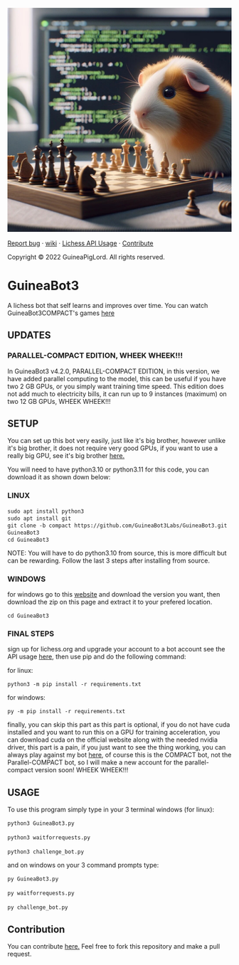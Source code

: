![GuineaBot4](/730b2f04-e42c-450f-90c2-51ea20b5b272.jpg)

  [Report bug][issue-link]
  · [wiki][wiki-link]
  · [Lichess API Usage][API-link]
  · [Contribute][contribution-link]

  Copyright © 2022 GuineaPigLord. All rights reserved.
  
# GuineaBot3

A lichess bot that self learns and improves over time. You can watch GuineaBot3COMPACT's games <a href="https://lichess.org/@/GuineaBot3COMPACT/tv">here</a>

## UPDATES ##
### PARALLEL-COMPACT EDITION, WHEEK WHEEK!!! ###
In GuineaBot3 v4.2.0, PARALLEL-COMPACT EDITION, in this version, we have added parallel computing to the model, this can be useful if you have two 2 GB GPUs, or you simply want training time speed. This edition does not add much to electricity bills, it can run up to 9 instances (maximum) on two 12 GB GPUs, WHEEK WHEEK!!!

## SETUP ##

You can set up this bot very easily, just like it's big brother, however unlike it's big brother, it does not require very good GPUs, if you want to use a really big GPU, see it's big brother [here.][LARGE-Link]

You will need to have python3.10 or python3.11 for this code, you can download it as shown down below:

### LINUX ###

    sudo apt install python3
    sudo apt install git
    git clone -b compact https://github.com/GuineaBot3Labs/GuineaBot3.git GuineaBot3
    cd GuineaBot3

NOTE: You will have to do python3.10 from source, this is more difficult but can be rewarding. Follow the last 3 steps after installing from source.

### WINDOWS ###
for windows go to this <a href="https://python.org">website</a> and download the version you want, then download the zip on this page and extract it to your prefered location.

    cd GuineaBot3


### FINAL STEPS ###

sign up for lichess.org and upgrade your account to a bot account see the API usage [here][API-link], then use pip and do the following command:

for linux:

    python3 -m pip install -r requirements.txt

for windows:

    py -m pip install -r requirements.txt

finally, you can skip this part as this part is optional, if you do not have cuda installed and you want to run this on a GPU for training acceleration, you can download cuda on the official website along with the needed nvidia driver, this part is a pain, if you just want to see the thing working, you can always play against my bot <a href="https://lichess.org/@/GuineaBot3COMPACT">here</a>, of course this is the COMPACT bot, not the Parallel-COMPACT bot, so I will make a new account for the parallel-compact version soon! WHEEK WHEEK!!!

## USAGE ##

To use this program simply type in your 3 terminal windows (for linux):

    python3 GuineaBot3.py

    python3 waitforrequests.py

    python3 challenge_bot.py

and on windows on your 3 command prompts type:

    py GuineaBot3.py

    py waitforrequests.py

    py challenge_bot.py
## Contribution ##

You can contribute [here.][contribution-link] Feel free to fork this repository and make a pull request.

[issue-link]: ../../issues/new
[wiki-link]: ../../wiki
[API-link]: https://lichess.org/api#tag/Bot
[contribution-link]: ../../fork
[LARGE-Link]: ../../tree/GuineaBot3-original
